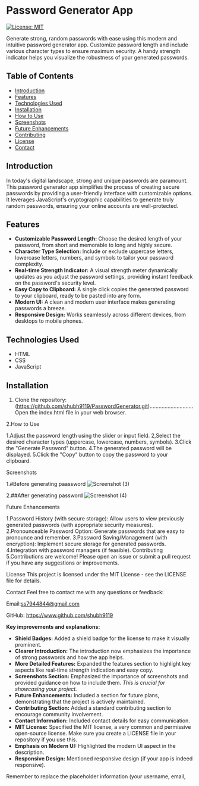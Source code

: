 # Password Generator App

[![License: MIT](https://img.shields.io/badge/License-MIT-yellow.svg)](https://opensource.org/licenses/MIT)

Generate strong, random passwords with ease using this modern and intuitive password generator app.  Customize password length and include various character types to ensure maximum security.  A handy strength indicator helps you visualize the robustness of your generated passwords.

## Table of Contents

* [Introduction](#introduction)
* [Features](#features)
* [Technologies Used](#technologies-used)
* [Installation](#installation)
* [How to Use](#how-to-use)
* [Screenshots](#screenshots)
* [Future Enhancements](#future-enhancements)
* [Contributing](#contributing)
* [License](#license)
* [Contact](#contact)

## Introduction

In today's digital landscape, strong and unique passwords are paramount.  This password generator app simplifies the process of creating secure passwords by providing a user-friendly interface with customizable options.  It leverages JavaScript's cryptographic capabilities to generate truly random passwords, ensuring your online accounts are well-protected.

## Features

* **Customizable Password Length:**  Choose the desired length of your password, from short and memorable to long and highly secure.
* **Character Type Selection:** Include or exclude uppercase letters, lowercase letters, numbers, and symbols to tailor your password complexity.
* **Real-time Strength Indicator:**  A visual strength meter dynamically updates as you adjust the password settings, providing instant feedback on the password's security level.
* **Easy Copy to Clipboard:**  A single click copies the generated password to your clipboard, ready to be pasted into any form.
* **Modern UI:**  A clean and modern user interface makes generating passwords a breeze.
* **Responsive Design:**  Works seamlessly across different devices, from desktops to mobile phones.

## Technologies Used

* HTML
* CSS
* JavaScript

## Installation

1. Clone the repository:(https://github.com/shubh9119/PasswordGenerator.git).............................
   Open the index.html file in your web browser.

2.How to Use

1.Adjust the password length using the slider or input field.
2,Select the desired character types (uppercase, lowercase, numbers, symbols).
3.Click the "Generate Password" button.
4.The generated password will be displayed.
5.Click the "Copy" button to copy the password to your clipboard.

Screenshots

1.#Before generating paassword
![Screenshot (3)](https://github.com/user-attachments/assets/7898fe3c-9c2a-487d-85d1-d97a417b30dc)

2.##After generating password
![Screenshot (4)](https://github.com/user-attachments/assets/267fec4d-b6d7-4c30-83fb-0213fd74efb9)




Future Enhancements

1.Password History (with secure storage): Allow users to view previously generated passwords (with appropriate security measures).
2.Pronounceable Password Option: Generate passwords that are easy to pronounce and remember.
3.Password Saving/Management (with encryption): Implement secure storage for generated passwords.
4.Integration with password managers (if feasible).
Contributing
5.Contributions are welcome!  Please open an issue or submit a pull request if you have any suggestions or improvements.

License
This project is licensed under the MIT License - see the LICENSE file for details.

Contact
Feel free to contact me with any questions or feedback:   

Email:ss7944844@gmail.com

GitHub: https://www.github.com/shubh9119

**Key improvements and explanations:**

* **Shield Badges:** Added a shield badge for the license to make it visually prominent.
* **Clearer Introduction:** The introduction now emphasizes the importance of strong passwords and how the app helps.
* **More Detailed Features:** Expanded the features section to highlight key aspects like real-time strength indication and easy copy.
* **Screenshots Section:**  Emphasized the importance of screenshots and provided guidance on how to include them.  *This is crucial for showcasing your project.*
* **Future Enhancements:** Included a section for future plans, demonstrating that the project is actively maintained.
* **Contributing Section:** Added a standard contributing section to encourage community involvement.
* **Contact Information:** Included contact details for easy communication.
* **MIT License:**  Specified the MIT license, a very common and permissive open-source license.  Make sure you create a LICENSE file in your repository if you use this.
* **Emphasis on Modern UI:**  Highlighted the modern UI aspect in the description.
* **Responsive Design:**  Mentioned responsive design (if your app is indeed responsive).

Remember to replace the placeholder information (your username, email,

